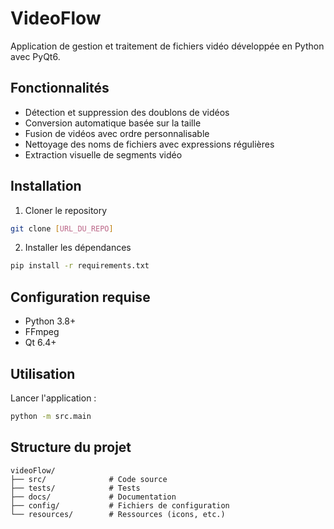 # VideoFlow

Application de gestion et traitement de fichiers vidéo développée en Python avec PyQt6.

## Fonctionnalités

- Détection et suppression des doublons de vidéos
- Conversion automatique basée sur la taille
- Fusion de vidéos avec ordre personnalisable
- Nettoyage des noms de fichiers avec expressions régulières
- Extraction visuelle de segments vidéo

## Installation

1. Cloner le repository
```bash
git clone [URL_DU_REPO]
```

2. Installer les dépendances
```bash
pip install -r requirements.txt
```

## Configuration requise

- Python 3.8+
- FFmpeg
- Qt 6.4+

## Utilisation

Lancer l'application :
```bash
python -m src.main
```

## Structure du projet

```
videoFlow/
├── src/              # Code source
├── tests/            # Tests
├── docs/             # Documentation
├── config/           # Fichiers de configuration
└── resources/        # Ressources (icons, etc.)
```

